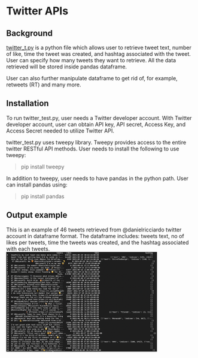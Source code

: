 # Twitter APIs

## Background
[twitter_t.py](https://github.com/primnp/EC601_HW2/blob/main/TwitterAPI/twitter_t.py) is a python file which allows user to retrieve tweet text, number of like, time the tweet was created, and hashtag associated with the tweet. User can specify how many tweets they want to retrieve. All the data retrieved will be stored inside pandas dataframe.

User can also further manipulate dataframe to get rid of, for example, retweets (RT) and many more.

## Installation
To run twitter_test.py, user needs a Twitter developer account. With Twitter developer account, user can obtain API key, API secret, Access Key, and Access Secret needed to utilize Twitter API.

twitter_test.py uses tweepy library. Tweepy provides access to the entire twitter RESTful API methods.
User needs to install the following to use tweepy:
> pip install tweepy

In addition to tweepy, user needs to have pandas in the python path. User can install pandas using:
> pip install pandas

## Output example
This is an example of 46 tweets retrieved from @danielricciardo twitter account in dataframe format. The dataframe includes: tweets text, no of likes per tweets, time the tweets was created, and the hashtag associated with each tweets.
<img src="./twitter_ex.png" width="80%" />
